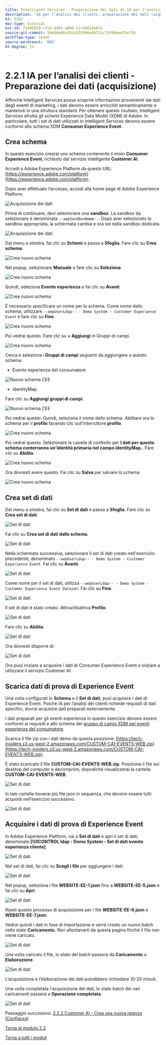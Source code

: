 ```yaml
---
title: Intelligent Services - Preparazione dei dati di IA per l’analisi dei clienti (acquisizione)
description: 'IA per l’analisi dei clienti: preparazione dei dati (acquisizione)'
kt: 5342
doc-type: tutorial
exl-id: 71405859-cfc6-4991-a0b0-11c94818a0fa
source-git-commit: 58e60ad8c83dcd25996e06f11c75f68eae35ef20
workflow-type: tm+mt
source-wordcount: '692'
ht-degree: 1%

---
```


# 2.2.1 IA per l’analisi dei clienti - Preparazione dei dati (acquisizione)

Affinché Intelligent Services possa scoprire informazioni provenienti dai dati degli eventi di marketing, i dati devono essere arricchiti semanticamente e mantenuti in una struttura standard. Per ottenere questo risultato, Intelligent Services sfrutta gli schemi Experience Data Model (XDM) di Adobe.
In particolare, tutti i set di dati utilizzati in Intelligent Services devono essere conformi allo schema XDM **Consumer Experience Event**.

## Crea schema

In questo esercizio creerai uno schema contenente il mixin **Consumer Experience Event**, richiesto dal servizio intelligente **Customer AI**.

Accedi a Adobe Experience Platform da questo URL: [https://experience.adobe.com/platform](https://experience.adobe.com/platform).

Dopo aver effettuato l’accesso, accedi alla home page di Adobe Experience Platform.

![Acquisizione dei dati](../../datacollection/module1.2/images/home.png)

Prima di continuare, devi selezionare una **sandbox**. La sandbox da selezionare è denominata ``--aepSandboxName--``. Dopo aver selezionato la sandbox appropriata, la schermata cambia e ora sei nella sandbox dedicata.

![Acquisizione dei dati](../../datacollection/module1.2/images/sb1.png)

Dal menu a sinistra, fai clic su **Schemi** e passa a **Sfoglia**. Fare clic su **Crea schema**.

![Crea nuovo schema](./images/createschemabutton.png)

Nel popup, selezionare **Manuale** e fare clic su **Seleziona**.

![Crea nuovo schema](./images/schmanual.png)

Quindi, seleziona **Evento esperienza** e fai clic su **Avanti**.

![Crea nuovo schema](./images/xdmee.png)

È necessario specificare un nome per lo schema. Come nome dello schema, utilizzare `--aepUserLdap-- - Demo System - Customer Experience Event` e fare clic su **Fine**.

![Crea nuovo schema](./images/schname.png)

Poi vedrai questo. Fare clic su **+ Aggiungi** in Gruppi di campi.

![Crea nuovo schema](./images/xdmee1.png)

Cerca e seleziona i **Gruppi di campi** seguenti da aggiungere a questo schema:

- Evento esperienza del consumatore

![Nuovo schema CEE](./images/cee1.png)

- IdentityMap

Fare clic su **Aggiungi gruppi di campi**.

![Nuovo schema CEE](./images/cee2.png)

Poi vedrai questo. Quindi, seleziona il nome dello schema. Abilitare ora lo schema per il **profilo** facendo clic sull&#39;interruttore **profilo**.

![Crea nuovo schema](./images/xdmee3.png)

Poi vedrai questo. Selezionare la casella di controllo per **I dati per questo schema conterranno un&#39;identità primaria nel campo identityMap.**. Fare clic su **Abilita**.

![Crea nuovo schema](./images/xdmee4.png)

Ora dovresti avere questo. Fai clic su **Salva** per salvare lo schema.

![Crea nuovo schema](./images/xdmee5.png)

## Crea set di dati

Dal menu a sinistra, fai clic su **Set di dati** e passa a **Sfoglia**. Fare clic su **Crea set di dati**.

![Set di dati](./images/createds.png)

Fai clic su **Crea set di dati dallo schema**.

![Set di dati](./images/createdatasetfromschema.png)

Nella schermata successiva, selezionare il set di dati creato nell&#39;esercizio precedente, denominato `--aepUserLdap-- - Demo System - Customer Experience Event`. Fai clic su **Avanti**.

![Set di dati](./images/createds1.png)

Come nome per il set di dati, utilizza `--aepUserLdap-- - Demo System - Customer Experience Event Dataset`. Fai clic su **Fine**.

![Set di dati](./images/createds2.png)

Il set di dati è stato creato. Attiva/disattiva **Profilo**.

![Set di dati](./images/createds3.png)

Fare clic su **Abilita**.

![Set di dati](./images/createds4.png)

Ora dovresti disporre di:

![Set di dati](./images/createds5.png)

Ora puoi iniziare a acquisire i dati di Consumer Experience Event e iniziare a utilizzare il servizio Customer AI.

## Scarica dati di prova di Experience Event

Una volta configurati lo **Schema** e il **Set di dati**, puoi acquisire i dati di Experience Event. Poiché IA per l’analisi dei clienti richiede requisiti di dati specifici, dovrai acquisire dati preparati esternamente.

I dati preparati per gli eventi esperienza in questo esercizio devono essere conformi ai requisiti e allo schema del [gruppo di campi XDM per eventi esperienza del consumatore](https://github.com/adobe/xdm/blob/797cf4930d5a80799a095256302675b1362c9a15/docs/reference/context/experienceevent-consumer.schema.md).

Scarica il file zip con i dati demo da questa posizione: [https://tech-insiders.s3.us-west-2.amazonaws.com/CUSTOM-CAI-EVENTS-WEB.zip](https://tech-insiders.s3.us-west-2.amazonaws.com/CUSTOM-CAI-EVENTS-WEB.zip).

È stato scaricato il file **CUSTOM-CAI-EVENTS-WEB.zip**. Posiziona il file sul desktop del computer e decomprimi, dopodiché visualizzerai la cartella **CUSTOM-CAI-EVENTS-WEB**.

![Set di dati](./images/ingest.png)

In tale cartella troverai più file json in sequenza, che devono essere tutti acquisiti nell’esercizio successivo.

![Set di dati](./images/ingest1a.png)

## Acquisire i dati di prova di Experience Event

In Adobe Experience Platform, vai a **Set di dati** e apri il set di dati, denominato **[!UICONTROL ldap - Demo System - Set di dati evento esperienza cliente]**.

![Set di dati](./images/ingest1.png)

Nel set di dati, fai clic su **Scegli i file** per aggiungere i dati.

![Set di dati](./images/ingest2.png)

Nel popup, seleziona i file **WEBSITE-EE-1.json** fino a **WEBSITE-EE-5.json** e fai clic su **Apri**.

![Set di dati](./images/ingest3.png)

Ripeti questo processo di acquisizione per i file **WEBSITE-EE-6.json** e **WEBSITE-EE-7.json**.

Vedrai quindi i dati in fase di importazione e verrà creato un nuovo batch nello stato **Caricamento**. Non allontanarti da questa pagina finché il file non viene caricato.

![Set di dati](./images/ingest4.png)

Una volta caricato il file, lo stato del batch passerà da **Caricamento** a **Elaborazione**.

![Set di dati](./images/ingest5.png)

L’acquisizione e l’elaborazione dei dati potrebbero richiedere 10-20 minuti.

Una volta completata l&#39;acquisizione dei dati, lo stato batch dei vari caricamenti passerà a **Operazione completata**.

![Set di dati](./images/ingest7.png)

Passaggio successivo: [2.2.2 Customer AI - Crea una nuova istanza (Configura)](./ex2.md)

[Torna al modulo 2.2](./intelligent-services.md)

[Torna a tutti i moduli](./../../../overview.md)
